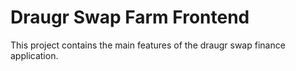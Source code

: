 # Draugr Swap Farm Frontend

This project contains the main features of the draugr swap finance application.
